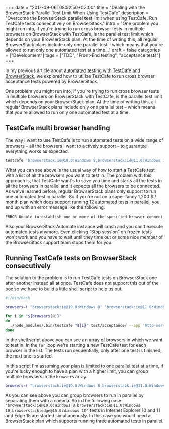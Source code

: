 +++
date = "2017-09-06T08:52:50+02:00"
title = "Dealing with the BrowserStack Parallel Test Limit When Using TestCafe"
description = "Overcome the BrowserStack parallel test limit when using TestCafe. Run TestCafe tests consecutively on BrowserStack."
intro = "One problem you might run into, if you're trying to run cross browser tests in multiple browsers on BrowserStack with TestCafe, is the parallel test limit which depends on your BrowserStack plan. At the time of writing this, all regular BrowserStack plans include only one parallel test – which means that you're allowed to run only one automated test at a time..."
draft = false
categories = ["Development"]
tags = ["TDD", "Front-End testing", "acceptance tests"]
+++

In my previous article about [automated testing with TestCafe and BrowserStack](/blog/front-end-testing-cross-browser-acceptance-tests-with-testcafe-browserstack-and-npm-scripts/), we explored how to utilize TestCafe to run cross browser acceptance tests powered by BrowserStack.

One problem you might run into, if you're trying to run cross browser tests in multiple browsers on BrowserStack with TestCafe, is the parallel test limit which depends on your BrowserStack plan. At the time of writing this, all regular BrowserStack plans include only one parallel test – which means that you're allowed to run only one automated test at a time.

## TestCafe multi browser handling
The way I want to use TestCafe is to run automated tests on a wide range of browsers – all the browsers I want to actively support – to guarantee everything works as expected.

```bash
testcafe 'browserstack:ie@10.0:Windows 8,browserstack:ie@11.0:Windows 10,browserstack:edge@15.0:Windows 10,browserstack:edge@14.0:Windows 10,browserstack:firefox@54.0:Windows 10,browserstack:firefox@55.0:Windows 10,browserstack:chrome@59.0:Windows 10,browserstack:chrome@60.0:Windows 10,browserstack:opera@46.0:Windows 10,browserstack:opera@47.0:Windows 10,browserstack:safari@9.1:OS X El Capitan,browserstack:safari@10.1:OS X Sierra' test/acceptance/ --app 'http-server demo/ -p 1337 -s'
```

What you can see above is the usual way of how to start a TestCafe test with a list of all the browsers you want to test in. The problem with this approach is, that TestCafe want's to save you time and starts all the tests in all the browsers in parallel and it expects all the browsers to be connected. As we've learned before, regular BrowserStack plans only support to run one automated test in parallel. So if you're not on a super fancy 1,200 $ / month plan which does support running 12 automated tests in parallel, you end up with an error message like the following.

```bash
ERROR Unable to establish one or more of the specified browser connections. This can be caused by network issues or remote device failure.
```

Also your BrowserStack Automate instance will crash and you can't execute automated tests anymore. Even clicking “Stop session” on frozen tests won't work and you have to wait until they time out or some nice member of the BrowserStack support team stops them for you.

## Running TestCafe tests on BrowserStack consecutively
The solution to the problem is to run TestCafe tests on BrowserStack one after another instead all at once. TestCafe does not support this out of the box so we have to build a little shell script to help us out.

```bash
#!/bin/bash

browsers=( "browserstack:ie@10.0:Windows 8" "browserstack:ie@11.0:Windows 10" "browserstack:edge@15.0:Windows 10" "browserstack:edge@14.0:Windows 10" "browserstack:firefox@54.0:Windows 10" "browserstack:firefox@55.0:Windows 10" "browserstack:chrome@59.0:Windows 10" "browserstack:chrome@60.0:Windows 10" "browserstack:opera@46.0:Windows 10" "browserstack:opera@47.0:Windows 10" "browserstack:safari@9.1:OS X El Capitan" "browserstack:safari@10.1:OS X Sierra" )

for i in "${browsers[@]}"
do
  ./node_modules/.bin/testcafe "${i}" test/acceptance/ --app 'http-server demo/ -p 1337 -s'
done
```

In the shell script above you can see an array of browsers in which we want to test in. In the `for` loop we're starting a new TestCafe test for each browser in the list. The tests run sequentially, only after one test is finished, the next one is started.

In this script I'm assuming your plan is limited to one parallel test at a time, if you're lucky enough to have a plan with a higher limit, you can group multiple browsers in the `browsers` array.

```bash
browsers=( "browserstack:ie@10.0:Windows 8,browserstack:ie@11.0:Windows 10,browserstack:edge@15.0:Windows 10" "browserstack:edge@14.0:Windows 10,browserstack:firefox@54.0:Windows 10,browserstack:firefox@55.0:Windows 10" "browserstack:chrome@59.0:Windows 10,browserstack:chrome@60.0:Windows 10,browserstack:opera@46.0:Windows 10" "browserstack:opera@47.0:Windows 10,browserstack:safari@9.1:OS X El Capitan,browserstack:safari@10.1:OS X Sierra" )
```

As you can see above you can group browsers to run in parallel by separating them with a comma. So in the following case `"browserstack:ie@10.0:Windows 8,browserstack:ie@11.0:Windows 10,browserstack:edge@15.0:Windows 10"` tests in Internet Explorer 10 and 11 and Edge 15 are started simultaneously. In this case you would need a BrowserStack plan which supports running three automated tests in parallel.
